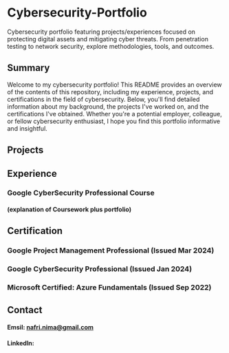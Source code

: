 # Cybersecurity-Portfolio
Cybersecurity portfolio featuring projects/experiences focused on protecting digital assets and mitigating cyber threats. From penetration testing to network security, explore methodologies, tools, and outcomes. 
## Summary
Welcome to my cybersecurity portfolio! This README provides an overview of the contents of this repository, including my experience, projects, and certifications in the field of cybersecurity. Below, you'll find detailed information about my background, the projects I've worked on, and the certifications I've obtained. Whether you're a potential employer, colleague, or fellow cybersecurity enthusiast, I hope you find this portfolio informative and insightful.
## Projects

## Experience
### Google CyberSecurity Professional Course
#### (explanation of Coursework plus portfolio)

## Certification
### Google Project Management Professional (Issued Mar 2024)
### Google CyberSecurity Professional (Issued Jan 2024)
### Microsoft Certified: Azure Fundamentals (Issued Sep 2022)

## Contact
#### Emsil: nafri.nima@gmail.com
#### LinkedIn: 

